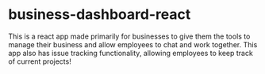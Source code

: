 # business-dashboard-react
This is a react app made primarily for businesses to give them the tools to manage their business and allow employees to chat and work together. This app also has issue tracking functionality, allowing employees to keep track of current projects!
